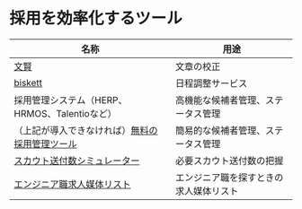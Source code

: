 # 採用を効率化するツール

|名称|用途|
|-----|----|
|[文賢](https://rider-store.jp/bun-ken/) |文章の校正|
|[biskett](https://biskett.me/) |日程調整サービス|
|採用管理システム（HERP、HRMOS、Talentioなど）　 |高機能な候補者管理、ステータス管理|
|（上記が導入できなければ）[無料の採用管理ツール](https://github.com/casterbiz-recruiting/free-ats-airtable)　 |簡易的な候補者管理、ステータス管理|
|[スカウト送付数シミュレーター](https://scout-simulator.herokuapp.com/) |必要スカウト送付数の把握|
|[エンジニア職求人媒体リスト](https://github.com/casterbiz-recruiting/engineer-recruitment-media) |エンジニア職を探すときの求人媒体リスト|
